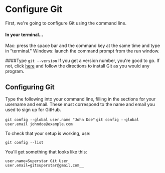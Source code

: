 # Configure Git

First, we're going to configure Git using the command line.  

#### In your terminal...

Mac: press the space bar and the command key at the same time and type in "terminal."
Windows: launch the command prompt from the run window. 

####Type `git --version`
If you get a version number, you're good to go. If not, click [here](http://git-scm.com/downloads) and follow the directions to install Git as you would any program.

## Configuring Git 

Type the following into your command line, filling in the sections for your username and email. These must correspond to the name and email you used to sign up for GitHub.

`git config --global user.name "John Doe"`
`git config --global user.email johndoe@example.com`

To check that your setup is working, use:

`git config --list`

You'll get something that looks like this:

```
user.name=Superstar Git User  
user.email=gitsuperstar@gmail.com__
```
